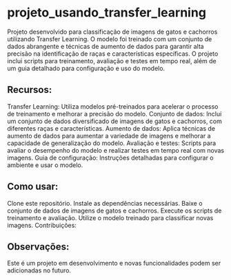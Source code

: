 # projeto_usando_transfer_learning

Projeto desenvolvido para classificação de imagens de gatos e cachorros utilizando Transfer Learning. O modelo foi treinado com um conjunto de dados abrangente e técnicas de aumento de dados para garantir alta precisão na identificação de raças e características específicas. O projeto inclui scripts para treinamento, avaliação e testes em tempo real, além de um guia detalhado para configuração e uso do modelo.

## Recursos:

Transfer Learning: Utiliza modelos pré-treinados para acelerar o processo de treinamento e melhorar a precisão do modelo.
Conjunto de dados: Inclui um conjunto de dados diversificado de imagens de gatos e cachorros, com diferentes raças e características.
Aumento de dados: Aplica técnicas de aumento de dados para aumentar a variedade de imagens e melhorar a capacidade de generalização do modelo.
Avaliação e testes: Scripts para avaliar o desempenho do modelo e realizar testes em tempo real com novas imagens.
Guia de configuração: Instruções detalhadas para configurar o ambiente e usar o modelo.

## Como usar:

Clone este repositório.
Instale as dependências necessárias.
Baixe o conjunto de dados de imagens de gatos e cachorros.
Execute os scripts de treinamento e avaliação.
Utilize o modelo treinado para classificar novas imagens.
Contribuições:

## Observações:

Este é um projeto em desenvolvimento e novas funcionalidades podem ser adicionadas no futuro.
